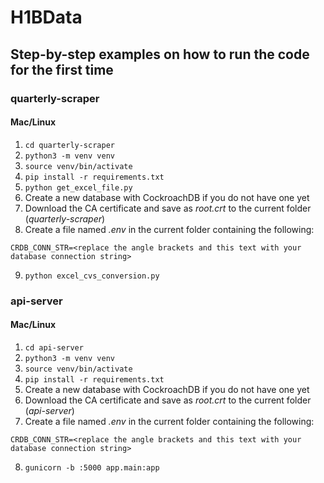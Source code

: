 # H1BData

## Step-by-step examples on how to run the code for the first time
### quarterly-scraper
#### Mac/Linux
1. <code>cd quarterly-scraper</code>
2. <code>python3 -m venv venv</code>
3. <code>source venv/bin/activate</code>
4. <code>pip install -r requirements.txt</code>
5. <code>python get_excel_file.py</code>
6. Create a new database with CockroachDB if you do not have one yet
7. Download the CA certificate and save as _root.crt_ to the current folder (_quarterly-scraper_)
8. Create a file named _.env_ in the current folder containing the following:
```
CRDB_CONN_STR=<replace the angle brackets and this text with your database connection string>
```
9. <code>python excel_cvs_conversion.py</code>

### api-server
#### Mac/Linux
1. <code>cd api-server</code>
2. <code>python3 -m venv venv</code>
3. <code>source venv/bin/activate</code>
4. <code>pip install -r requirements.txt</code>
5. Create a new database with CockroachDB if you do not have one yet
6. Download the CA certificate and save as _root.crt_ to the current folder (_api-server_)
7. Create a file named _.env_ in the current folder containing the following:
```
CRDB_CONN_STR=<replace the angle brackets and this text with your database connection string>
```
8. <code>gunicorn -b :5000 app.main:app</code>
